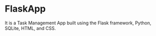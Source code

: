 # FlaskApp
It is a Task Management App built using the Flask framework, Python, SQLite, HTML, and CSS.

